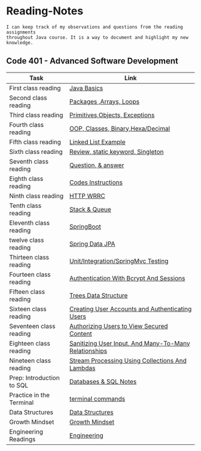 # Reading-Notes

```
I can keep track of my observations and questions from the reading assignments
throughout Java course. It is a way to document and highlight my new knowledge.
```

## Code 401 - Advanced Software Development

| Task                      | Link                                                                 |
|---------------------------|----------------------------------------------------------------------|
| First class reading       | [Java Basics](Class-01.md)                                           |
| Second class reading      | [Packages ,Arrays, Loops](Class-02.md)                               |
| Third class reading       | [Primitives,Objects, Exceptions](Class-03.md)                        |
| Fourth class reading      | [OOP, Classes, Binary,Hexa/Decimal](Class-04.md)                     |
| Fifth class reading       | [Linked List Example](Class-05.md)                                   |
| Sixth class reading       | [Review, static keyword, Singleton](Class-06.md)                     |
| Seventh class reading     | [Question, & answer](Class-07.md)                                    |
| Eighth class reading      | [Codes Instructions](Class-08.md)                                    |
| Ninth class reading       | [HTTP WRRC](Class-09.md)                                             |
| Tenth class reading       | [Stack & Queue](Class-10.md)                                         |
| Eleventh class reading    | [SpringBoot ](Class-11.md)                                           |
| twelve class reading      | [Spring Data JPA ](Class-12.md)                                      |
| Thirteen class reading    | [Unit/Integration/SpringMvc Testing ](Class-13.md)                   |
| Fourteen class reading    | [Authentication With Bcrypt And Sessions ](Class-14.md)              |
| Fifteen class reading     | [Trees Data Structure ](Class-15.md)                                 |
| Sixteen class reading     | [Creating User Accounts and Authenticating Users](Class-16.md)       |
| Seventeen class reading   | [Authorizing Users to View Secured Content](Class-17.md)             |
| Eighteen class reading    | [Sanitizing User Input, And Many-To-Many Relationships](Class-18.md) |
| Nineteen class reading    | [Stream Processing Using Collections And Lambdas](Class-19.md)       |
| Prep: Introduction to SQL | [Databases & SQL Notes](sql-notes.md)                                |
| Practice in the Terminal  | [terminal commands](terminal.md)                                     |
| Data Structures           | [Data Structures](Data-Structures.md)                                |
| Growth Mindset            | [Growth Mindset](Growth-Mindset.md)                                  |
| Engineering Readings      | [Engineering](Engineering.md)                                        |


